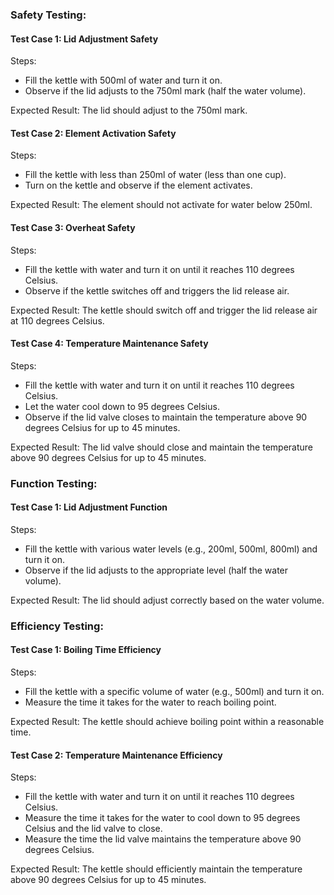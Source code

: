 ### Safety Testing:

#### Test Case 1: Lid Adjustment Safety

Steps:

- Fill the kettle with 500ml of water and turn it on.
- Observe if the lid adjusts to the 750ml mark (half the water volume).

Expected Result: The lid should adjust to the 750ml mark.

#### Test Case 2: Element Activation Safety

Steps:

- Fill the kettle with less than 250ml of water (less than one cup).
- Turn on the kettle and observe if the element activates.

Expected Result: The element should not activate for water below 250ml.

#### Test Case 3: Overheat Safety

Steps:

- Fill the kettle with water and turn it on until it reaches 110 degrees Celsius.
- Observe if the kettle switches off and triggers the lid release air.

Expected Result: The kettle should switch off and trigger the lid release air at 110 degrees Celsius.

#### Test Case 4: Temperature Maintenance Safety

Steps:

- Fill the kettle with water and turn it on until it reaches 110 degrees Celsius.
- Let the water cool down to 95 degrees Celsius.
- Observe if the lid valve closes to maintain the temperature above 90 degrees Celsius for up to 45 minutes.

Expected Result: The lid valve should close and maintain the temperature above 90 degrees Celsius for up to 45 minutes.

### Function Testing:

#### Test Case 1: Lid Adjustment Function

Steps:

- Fill the kettle with various water levels (e.g., 200ml, 500ml, 800ml) and turn it on.
- Observe if the lid adjusts to the appropriate level (half the water volume).

Expected Result: The lid should adjust correctly based on the water volume.

### Efficiency Testing:

#### Test Case 1: Boiling Time Efficiency

Steps:

- Fill the kettle with a specific volume of water (e.g., 500ml) and turn it on.
- Measure the time it takes for the water to reach boiling point.

Expected Result: The kettle should achieve boiling point within a reasonable time.

#### Test Case 2: Temperature Maintenance Efficiency

Steps:

- Fill the kettle with water and turn it on until it reaches 110 degrees Celsius.
- Measure the time it takes for the water to cool down to 95 degrees Celsius and the lid valve to close.
- Measure the time the lid valve maintains the temperature above 90 degrees Celsius.

Expected Result: The kettle should efficiently maintain the temperature above 90 degrees Celsius for up to 45 minutes.
